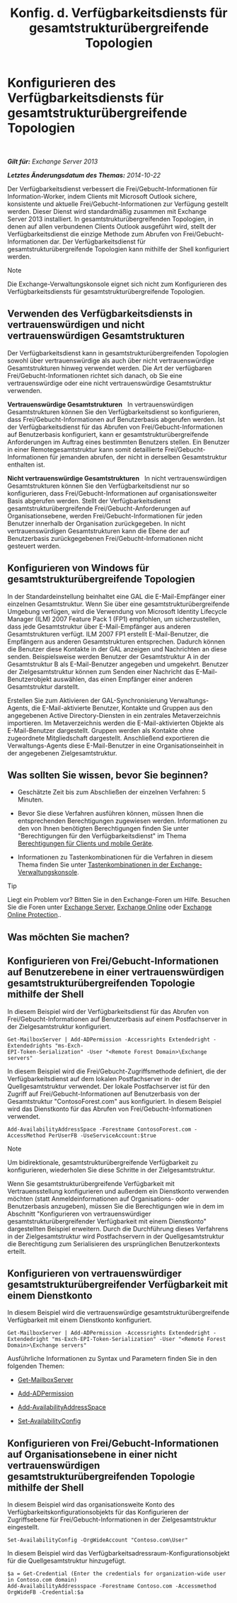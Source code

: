 ﻿---
title: 'Konfig. d. Verfügbarkeitsdiensts für gesamtstrukturübergreifende Topologien'
TOCTitle: Konfigurieren des Verfügbarkeitsdiensts für gesamtstrukturübergreifende Topologien
ms:assetid: f1e7d407-f0d3-47a7-8cc3-03c5980445d5
ms:mtpsurl: https://technet.microsoft.com/de-de/library/Bb125182(v=EXCHG.150)
ms:contentKeyID: 52062925
ms.date: 04/24/2018
mtps_version: v=EXCHG.150
ms.translationtype: HT
---

# Konfigurieren des Verfügbarkeitsdiensts für gesamtstrukturübergreifende Topologien

 

_**Gilt für:** Exchange Server 2013_

_**Letztes Änderungsdatum des Themas:** 2014-10-22_

Der Verfügbarkeitsdienst verbessert die Frei/Gebucht-Informationen für Information-Worker, indem Clients mit Microsoft Outlook sichere, konsistente und aktuelle Frei/Gebucht-Informationen zur Verfügung gestellt werden. Dieser Dienst wird standardmäßig zusammen mit Exchange Server 2013 installiert. In gesamtstrukturübergreifenden Topologien, in denen auf allen verbundenen Clients Outlook ausgeführt wird, stellt der Verfügbarkeitsdienst die einzige Methode zum Abrufen von Frei/Gebucht-Informationen dar. Der Verfügbarkeitsdienst für gesamtstrukturübergreifende Topologien kann mithilfe der Shell konfiguriert werden.


> [!NOTE]
> Die Exchange-Verwaltungskonsole eignet sich nicht zum Konfigurieren des Verfügbarkeitsdiensts für gesamtstrukturübergreifende Topologien.



## Verwenden des Verfügbarkeitsdiensts in vertrauenswürdigen und nicht vertrauenswürdigen Gesamtstrukturen

Der Verfügbarkeitsdienst kann in gesamtstrukturübergreifenden Topologien sowohl über vertrauenswürdige als auch über nicht vertrauenswürdige Gesamtstrukturen hinweg verwendet werden. Die Art der verfügbaren Frei/Gebucht-Informationen richtet sich danach, ob Sie eine vertrauenswürdige oder eine nicht vertrauenswürdige Gesamtstruktur verwenden.

**Vertrauenswürdige Gesamtstrukturen**   In vertrauenswürdigen Gesamtstrukturen können Sie den Verfügbarkeitsdienst so konfigurieren, dass Frei/Gebucht-Informationen auf Benutzerbasis abgerufen werden. Ist der Verfügbarkeitsdienst für das Abrufen von Frei/Gebucht-Informationen auf Benutzerbasis konfiguriert, kann er gesamtstrukturübergreifende Anforderungen im Auftrag eines bestimmten Benutzers stellen. Ein Benutzer in einer Remotegesamtstruktur kann somit detaillierte Frei/Gebucht-Informationen für jemanden abrufen, der nicht in derselben Gesamtstruktur enthalten ist.

**Nicht vertrauenswürdige Gesamtstrukturen**   In nicht vertrauenswürdigen Gesamtstrukturen können Sie den Verfügbarkeitsdienst nur so konfigurieren, dass Frei/Gebucht-Informationen auf organisationsweiter Basis abgerufen werden. Stellt der Verfügbarkeitsdienst gesamtstrukturübergreifende Frei/Gebucht-Anforderungen auf Organisationsebene, werden Frei/Gebucht-Informationen für jeden Benutzer innerhalb der Organisation zurückgegeben. In nicht vertrauenswürdigen Gesamtstrukturen kann die Ebene der auf Benutzerbasis zurückgegebenen Frei/Gebucht-Informationen nicht gesteuert werden.

## Konfigurieren von Windows für gesamtstrukturübergreifende Topologien

In der Standardeinstellung beinhaltet eine GAL die E-Mail-Empfänger einer einzelnen Gesamtstruktur. Wenn Sie über eine gesamtstrukturübergreifende Umgebung verfügen, wird die Verwendung von Microsoft Identity Lifecycle Manager (ILM) 2007 Feature Pack 1 (FP1) empfohlen, um sicherzustellen, dass jede Gesamtstruktur über E-Mail-Empfänger aus anderen Gesamtstrukturen verfügt. ILM 2007 FP1 erstellt E-Mail-Benutzer, die Empfängern aus anderen Gesamtstrukturen entsprechen. Dadurch können die Benutzer diese Kontakte in der GAL anzeigen und Nachrichten an diese senden. Beispielsweise werden Benutzer der Gesamtstruktur A in der Gesamtstruktur B als E-Mail-Benutzer angegeben und umgekehrt. Benutzer der Zielgesamtstruktur können zum Senden einer Nachricht das E-Mail-Benutzerobjekt auswählen, das einen Empfänger einer anderen Gesamtstruktur darstellt.

Erstellen Sie zum Aktivieren der GAL-Synchronisierung Verwaltungs-Agents, die E-Mail-aktivierte Benutzer, Kontakte und Gruppen aus den angegebenen Active Directory-Diensten in ein zentrales Metaverzeichnis importieren. Im Metaverzeichnis werden die E-Mail-aktivierten Objekte als E-Mail-Benutzer dargestellt. Gruppen werden als Kontakte ohne zugeordnete Mitgliedschaft dargestellt. Anschließend exportieren die Verwaltungs-Agents diese E-Mail-Benutzer in eine Organisationseinheit in der angegebenen Zielgesamtstruktur.

## Was sollten Sie wissen, bevor Sie beginnen?

  - Geschätzte Zeit bis zum Abschließen der einzelnen Verfahren: 5 Minuten.

  - Bevor Sie diese Verfahren ausführen können, müssen Ihnen die entsprechenden Berechtigungen zugewiesen werden. Informationen zu den von Ihnen benötigten Berechtigungen finden Sie unter "Berechtigungen für den Verfügbarkeitsdienst" im Thema [Berechtigungen für Clients und mobile Geräte](clients-and-mobile-devices-permissions-exchange-2013-help.md).

  - Informationen zu Tastenkombinationen für die Verfahren in diesem Thema finden Sie unter [Tastenkombinationen in der Exchange-Verwaltungskonsole](keyboard-shortcuts-in-the-exchange-admin-center-exchange-online-protection-help.md).


> [!TIP]
> Liegt ein Problem vor? Bitten Sie in den Exchange-Foren um Hilfe. Besuchen Sie die Foren unter <A href="https://go.microsoft.com/fwlink/p/?linkid=60612">Exchange Server</A>, <A href="https://go.microsoft.com/fwlink/p/?linkid=267542">Exchange Online</A> oder <A href="https://go.microsoft.com/fwlink/p/?linkid=285351">Exchange Online Protection</A>..



## Was möchten Sie machen?

## Konfigurieren von Frei/Gebucht-Informationen auf Benutzerebene in einer vertrauenswürdigen gesamtstrukturübergreifenden Topologie mithilfe der Shell

In diesem Beispiel wird der Verfügbarkeitsdienst für das Abrufen von Frei/Gebucht-Informationen auf Benutzerbasis auf einem Postfachserver in der Zielgesamtstruktur konfiguriert.

    Get-MailboxServer | Add-ADPermission -Accessrights Extendedright -Extendedrights "ms-Exch-
    EPI-Token-Serialization" -User "<Remote Forest Domain>\Exchange servers"

In diesem Beispiel wird die Frei/Gebucht-Zugriffsmethode definiert, die der Verfügbarkeitsdienst auf dem lokalen Postfachserver in der Quellgesamtstruktur verwendet. Der lokale Postfachserver ist für den Zugriff auf Frei/Gebucht-Informationen auf Benutzerbasis von der Gesamtstruktur "ContosoForest.com" aus konfiguriert. In diesem Beispiel wird das Dienstkonto für das Abrufen von Frei/Gebucht-Informationen verwendet.

    Add-AvailabilityAddressSpace -Forestname ContosoForest.com -AccessMethod PerUserFB -UseServiceAccount:$true


> [!NOTE]
> Um bidirektionale, gesamtstrukturübergreifende Verfügbarkeit zu konfigurieren, wiederholen Sie diese Schritte in der Zielgesamtstruktur.



Wenn Sie gesamtstrukturübergreifende Verfügbarkeit mit Vertrauensstellung konfigurieren und außerdem ein Dienstkonto verwenden möchten (statt Anmeldeinformationen auf Organisations- oder Benutzerbasis anzugeben), müssen Sie die Berechtigungen wie in dem im Abschnitt "Konfigurieren von vertrauenswürdiger gesamtstrukturübergreifender Verfügbarkeit mit einem Dienstkonto" dargestellten Beispiel erweitern. Durch die Durchführung dieses Verfahrens in der Zielgesamtstruktur wird Postfachservern in der Quellgesamtstruktur die Berechtigung zum Serialisieren des ursprünglichen Benutzerkontexts erteilt.

## Konfigurieren von vertrauenswürdiger gesamtstrukturübergreifender Verfügbarkeit mit einem Dienstkonto

In diesem Beispiel wird die vertrauenswürdige gesamtstrukturübergreifende Verfügbarkeit mit einem Dienstkonto konfiguriert.

    Get-MailboxServer | Add-ADPermission -Accessrights Extendedright -Extendedright "ms-Exch-EPI-Token-Serialization" -User "<Remote Forest Domain>\Exchange servers"

Ausführliche Informationen zu Syntax und Parametern finden Sie in den folgenden Themen:

  - [Get-MailboxServer](https://technet.microsoft.com/de-de/library/bb123539\(v=exchg.150\))

  - [Add-ADPermission](https://technet.microsoft.com/de-de/library/bb124403\(v=exchg.150\))

  - [Add-AvailabilityAddressSpace](https://technet.microsoft.com/de-de/library/bb124122\(v=exchg.150\))

  - [Set-AvailabilityConfig](https://technet.microsoft.com/de-de/library/bb124103\(v=exchg.150\))

## Konfigurieren von Frei/Gebucht-Informationen auf Organisationsebene in einer nicht vertrauenswürdigen gesamtstrukturübergreifenden Topologie mithilfe der Shell

In diesem Beispiel wird das organisationsweite Konto des Verfügbarkeitskonfigurationsobjekts für das Konfigurieren der Zugriffsebene für Frei/Gebucht-Informationen in der Zielgesamtstruktur eingestellt.

    Set-AvailabilityConfig -OrgWideAccount "Contoso.com\User"

In diesem Beispiel wird das Verfügbarkeitsadressraum-Konfigurationsobjekt für die Quellgesamtstruktur hinzugefügt.

    $a = Get-Credential (Enter the credentials for organization-wide user in Contoso.com domain)
    Add-AvailabilityAddressspace -Forestname Contoso.com -Accessmethod OrgWideFB -Credential:$a

